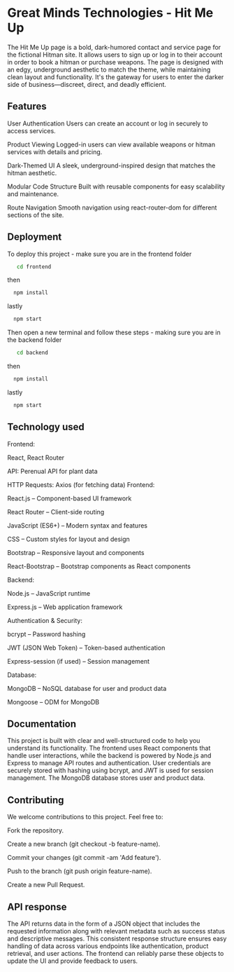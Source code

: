 
# Great Minds Technologies - Hit Me Up

The Hit Me Up page is a bold, dark-humored contact and service page for the fictional Hitman site. It allows users to sign up or log in to their account in order to book a hitman or purchase weapons. The page is designed with an edgy, underground aesthetic to match the theme, while maintaining clean layout and functionality. It's the gateway for users to enter the darker side of business—discreet, direct, and deadly efficient.
## Features

User Authentication
Users can create an account or log in securely to access services.

Product Viewing
Logged-in users can view available weapons or hitman services with details and pricing.

Dark-Themed UI
A sleek, underground-inspired design that matches the hitman aesthetic.

Modular Code Structure
Built with reusable components for easy scalability and maintenance.

Route Navigation
Smooth navigation using react-router-dom for different sections of the site.





## Deployment

To deploy this project - make sure you are in the frontend folder

```bash
   cd frontend
```
then 

```bash
  npm install 

```
lastly
```bash
  npm start
```

Then open a new terminal and follow these steps - making sure you are in the backend folder

```bash
   cd backend
```
then 

```bash
  npm install 

```
lastly
```bash
  npm start
```





## Technology used

Frontend: 

React, React Router

API: Perenual API for plant data

HTTP Requests: Axios (for fetching data)
Frontend:

React.js – Component-based UI framework

React Router – Client-side routing

JavaScript (ES6+) – Modern syntax and features

CSS – Custom styles for layout and design

Bootstrap – Responsive layout and components

React-Bootstrap – Bootstrap components as React components

Backend:

Node.js – JavaScript runtime

Express.js – Web application framework

Authentication & Security:

bcrypt – Password hashing

JWT (JSON Web Token) – Token-based authentication

Express-session (if used) – Session management

Database:

MongoDB – NoSQL database for user and product data

Mongoose – ODM for MongoDB


## Documentation

This project is built with clear and well-structured code to help you understand its functionality. The frontend uses React components that handle user interactions, while the backend is powered by Node.js and Express to manage API routes and authentication. User credentials are securely stored with hashing using bcrypt, and JWT is used for session management. The MongoDB database stores user and product data. 
## Contributing


We welcome contributions to this project. Feel free to:

Fork the repository.

Create a new branch (git checkout -b feature-name).

Commit your changes (git commit -am 'Add feature').

Push to the branch (git push origin feature-name).

Create a new Pull Request.

## API response 

The API returns data in the form of a JSON object that includes the requested information along with relevant metadata such as success status and descriptive messages. This consistent response structure ensures easy handling of data across various endpoints like authentication, product retrieval, and user actions. The frontend can reliably parse these objects to update the UI and provide feedback to users.

